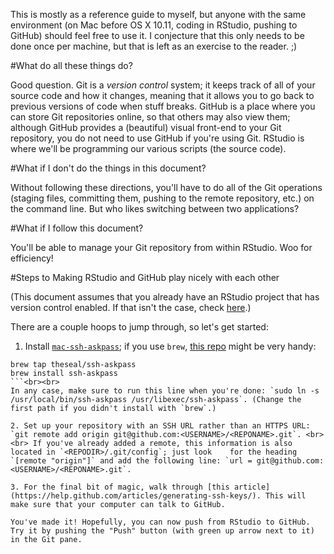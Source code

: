 This is mostly as a reference guide to myself, but anyone with the same environment (on Mac before OS X 10.11, coding in RStudio, pushing to GitHub) should feel free to use it. I conjecture that this only needs to be done once per machine, but that is left as an exercise to the reader. ;)

#What do all these things do?

Good question. Git is a *version control* system; it keeps track of all of your source code and how it changes, meaning that it allows you to go back to previous versions of code when stuff breaks. GitHub is a place where you can store Git repositories online, so that others may also view them; although GitHub provides a (beautiful) visual front-end to your Git repository, you do not need to use GitHub if you're using Git. RStudio is where we'll be programming our various scripts (the source code).

#What if I don't do the things in this document?

Without following these directions, you'll have to do all of the Git operations (staging files, committing them, pushing to the remote repository, etc.) on the command line. But who likes switching between two applications?

#What if I follow this document?

You'll be able to manage your Git repository from within RStudio. Woo for efficiency!

#Steps to Making RStudio and GitHub play nicely with each other

(This document assumes that you already have an RStudio project that has version control enabled. If that isn't the case, check [here](https://support.rstudio.com/hc/en-us/articles/200526207-Using-Projects).)

There are a couple hoops to jump through, so let's get started:

1. Install [`mac-ssh-askpass`](https://github.com/markcarver/mac-ssh-askpass); if you use `brew`, [this repo](https://github.com/theseal/homebrew-ssh-askpass) might be very handy:
```
brew tap theseal/ssh-askpass
brew install ssh-askpass
```<br><br>
In any case, make sure to run this line when you're done: `sudo ln -s /usr/local/bin/ssh-askpass /usr/libexec/ssh-askpass`. (Change the first path if you didn't install with `brew`.)

2. Set up your repository with an SSH URL rather than an HTTPS URL: `git remote add origin git@github.com:<USERNAME>/<REPONAME>.git`. <br><br> If you've already added a remote, this information is also located in `<REPODIR>/.git/config`; just look    for the heading `[remote "origin"]` and add the following line: `url = git@github.com:<USERNAME>/<REPONAME>.git`.

3. For the final bit of magic, walk through [this article](https://help.github.com/articles/generating-ssh-keys/). This will make sure that your computer can talk to GitHub.

You've made it! Hopefully, you can now push from RStudio to GitHub. Try it by pushing the "Push" button (with green up arrow next to it) in the Git pane.